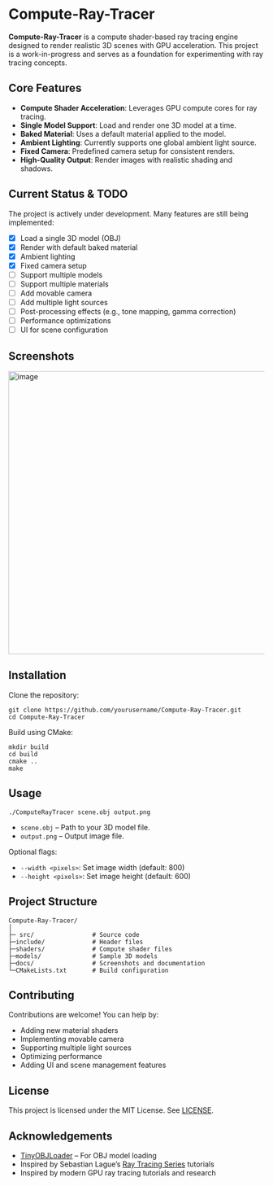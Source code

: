 ﻿# Compute-Ray-Tracer

**Compute-Ray-Tracer** is a compute shader-based ray tracing engine designed to render realistic 3D scenes with GPU acceleration. This project is a work-in-progress and serves as a foundation for experimenting with ray tracing concepts.

## Core Features

* **Compute Shader Acceleration**: Leverages GPU compute cores for ray tracing.
* **Single Model Support**: Load and render one 3D model at a time.
* **Baked Material**: Uses a default material applied to the model.
* **Ambient Lighting**: Currently supports one global ambient light source.
* **Fixed Camera**: Predefined camera setup for consistent renders.
* **High-Quality Output**: Render images with realistic shading and shadows.

## Current Status & TODO

The project is actively under development. Many features are still being implemented:

* [x] Load a single 3D model (OBJ)
* [x] Render with default baked material
* [x] Ambient lighting
* [x] Fixed camera setup
* [ ] Support multiple models
* [ ] Support multiple materials
* [ ] Add movable camera
* [ ] Add multiple light sources
* [ ] Post-processing effects (e.g., tone mapping, gamma correction)
* [ ] Performance optimizations
* [ ] UI for scene configuration

## Screenshots
<img width="518" height="556" alt="image" src="https://github.com/user-attachments/assets/36db633e-d1f3-430a-b6c0-993e0437db5c" />


## Installation

Clone the repository:

```
git clone https://github.com/yourusername/Compute-Ray-Tracer.git
cd Compute-Ray-Tracer
```

Build using CMake:

```
mkdir build
cd build
cmake ..
make
```

## Usage

```
./ComputeRayTracer scene.obj output.png
```

* `scene.obj` – Path to your 3D model file.
* `output.png` – Output image file.

Optional flags:

* `--width <pixels>`: Set image width (default: 800)
* `--height <pixels>`: Set image height (default: 600)

## Project Structure

```
Compute-Ray-Tracer/
│
├─ src/                # Source code  
├─include/             # Header files  
├─shaders/             # Compute shader files  
├─models/              # Sample 3D models  
├─docs/                # Screenshots and documentation  
└─CMakeLists.txt       # Build configuration
```

## Contributing

Contributions are welcome! You can help by:

* Adding new material shaders
* Implementing movable camera
* Supporting multiple light sources
* Optimizing performance
* Adding UI and scene management features

## License

This project is licensed under the MIT License. See [LICENSE](LICENSE).

## Acknowledgements

* [TinyOBJLoader](https://github.com/syoyo/tinyobjloader) – For OBJ model loading
* Inspired by Sebastian Lague’s [Ray Tracing Series](https://github.com/SebLague/Ray-Tracing) tutorials
* Inspired by modern GPU ray tracing tutorials and research
